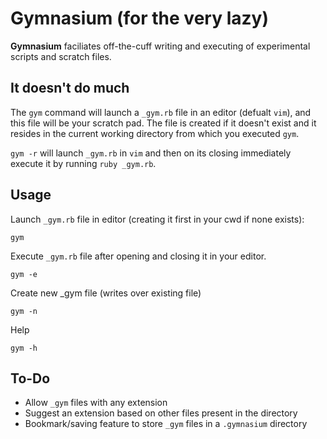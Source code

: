# Gymnasium (for the very lazy)

**Gymnasium** faciliates off-the-cuff writing and executing of experimental scripts and scratch files. 

## It doesn't do much
The `gym` command will launch a `_gym.rb` file in an editor (defualt `vim`), and this file will be your scratch pad. The file is created if it doesn't exist and it resides in the current working directory from which you executed `gym`. 

`gym -r` will launch `_gym.rb` in `vim` and then on its closing immediately execute it by running `ruby _gym.rb`. 

## Usage

Launch `_gym.rb` file in editor (creating it first in your cwd if none exists):

    gym

Execute `_gym.rb` file after opening and closing it in your editor.

    gym -e

Create new _gym file (writes over existing file)

    gym -n

Help

    gym -h

## To-Do
- Allow `_gym` files with any extension
- Suggest an extension based on other files present in the directory
- Bookmark/saving feature to store `_gym` files in a `.gymnasium` directory